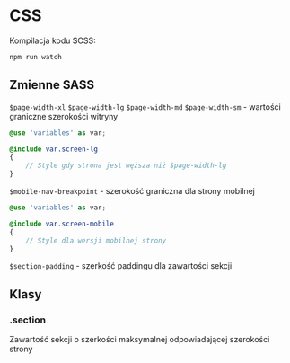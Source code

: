 # CSS

Kompilacja kodu SCSS:
```bash
npm run watch
```


## Zmienne SASS

`$page-width-xl` `$page-width-lg` `$page-width-md` `$page-width-sm` - wartości graniczne szerokości witryny

```scss
@use 'variables' as var;

@include var.screen-lg
{
	// Style gdy strona jest węższa niż $page-width-lg
}
```

`$mobile-nav-breakpoint` - szerokość graniczna dla strony mobilnej

```scss
@use 'variables' as var;

@include var.screen-mobile
{
	// Style dla wersji mobilnej strony
}
```

`$section-padding` - szerkość paddingu dla zawartości sekcji


## Klasy

### .section

Zawartość sekcji o szerkości maksymalnej odpowiadającej szerokości strony
